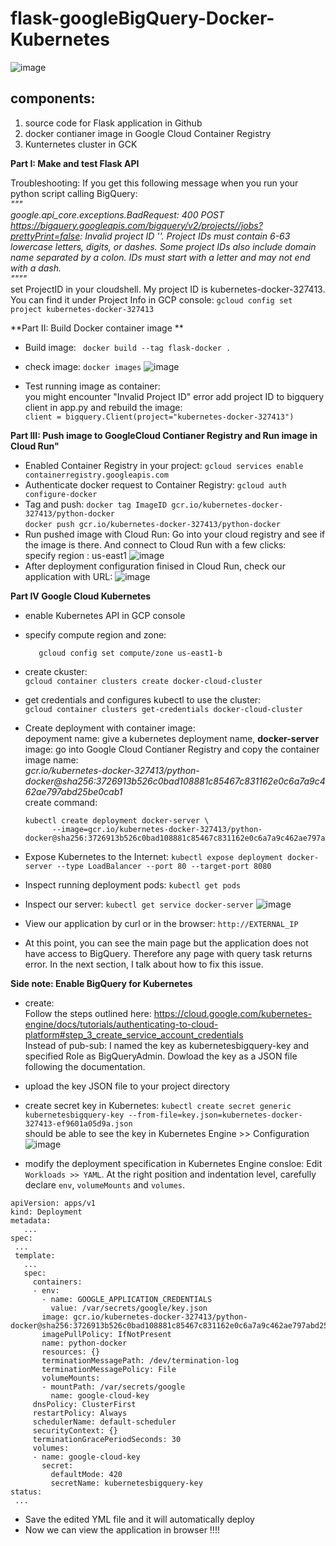 # flask-googleBigQuery-Docker-Kubernetes
![image](https://user-images.githubusercontent.com/39500675/135641423-3d04a796-a443-43f5-b597-50f2e8086cef.png)

## components:
1. source code for Flask application in Github
2. docker contianer image in Google Cloud Container Registry
3. Kunternetes cluster in GCK

**Part I: Make and test Flask API**

Troubleshooting:
If you get this following message when you run your python script calling BigQuery:<br>
   _"""<br>
   google.api_core.exceptions.BadRequest: 400 POST https://bigquery.googleapis.com/bigquery/v2/projects//jobs?prettyPrint=false: Invalid project ID ''. Project IDs must contain 6-63 lowercase letters, digits, or dashes. Some project IDs also include domain name separated by a colon. IDs must start with a letter and may not end with a dash.<br>
   """"_<br>
set ProjectID in your cloudshell. My project ID is kubernetes-docker-327413. You can find it under Project Info in GCP console:
 ```gcloud config set project kubernetes-docker-327413```
 
**Part II: Build Docker container image **
- Build image: ``` docker build --tag flask-docker .```
- check image: ```docker images```
![image](https://user-images.githubusercontent.com/39500675/135636101-670439bc-d400-4d53-a503-58039271d5d6.png)

- Test running image as container:<br>
  you might encounter "Invalid Project ID" error
  add project ID to bigquery client in app.py and rebuild the image:<br>
  ```client = bigquery.Client(project="kubernetes-docker-327413")```

**Part III: Push image to GoogleCloud Contianer Registry and Run image in Cloud Run"**
- Enabled Container Registry in your project:
  ```gcloud services enable containerregistry.googleapis.com```
- Authenticate docker request to Container Registry:
    ```gcloud auth configure-docker```
- Tag and push:
     ```docker tag ImageID gcr.io/kubernetes-docker-327413/python-docker```<br>
    ```docker push gcr.io/kubernetes-docker-327413/python-docker```
- Run pushed image with Cloud Run:
   Go into your cloud registry and see if the image is there. And connect to Cloud Run with a few clicks: <br>
   specify region : us-east1
 ![image](https://user-images.githubusercontent.com/39500675/135643367-fcf6a169-1af2-455f-809e-8aa4c26014ed.png)
- After deployment configuration finised in Cloud Run, check our application with URL:
   ![image](https://user-images.githubusercontent.com/39500675/135640740-4c8b19c3-74d7-455e-b602-c2852fece952.png)

**Part IV Google Cloud Kubernetes**
 - enable Kubernetes API in GCP console 
 - specify compute region and zone:<br>
   ```gcloud config set compute/region us-east1
      gcloud config set compute/zone us-east1-b
   ```
 - create ckuster:<br>
    ```gcloud container clusters create docker-cloud-cluster```
 - get credentials and configures kubectl to use the cluster:<br>
    ```gcloud container clusters get-credentials docker-cloud-cluster```
 - Create deployment with container image:<br>
    depoyment name: give a kubernetes deployment name, **docker-server**<br>
    image: go into Google Cloud Contianer Registry and copy the container image name: <br>
              _gcr.io/kubernetes-docker-327413/python-docker@sha256:3726913b526c0bad108881c85467c831162e0c6a7a9c462ae797abd25be0cab1_<br>
    create command:<br>
    ```
   kubectl create deployment docker-server \
          --image=gcr.io/kubernetes-docker-327413/python-docker@sha256:3726913b526c0bad108881c85467c831162e0c6a7a9c462ae797abd25be0cab1
   ```
  
- Expose Kubernetes to the Internet:
  ```kubectl expose deployment docker-server --type LoadBalancer --port 80 --target-port 8080```
- Inspect running deployment pods: ```kubectl get pods``` <br>
- Inspect our server: ```kubectl get service docker-server```
  ![image](https://user-images.githubusercontent.com/39500675/135646542-c8149269-b4ed-450a-bed3-15f2133ef180.png)
- View our application by curl or in the browser:  ```http://EXTERNAL_IP```
- At this point, you can see the main page but the application does not have access to BigQuery. Therefore any page with query task returns error. In the next section, I talk about how to fix this issue.


 **Side note: Enable BigQuery for Kubernetes**

 - create:<br>
   Follow the steps outlined here: https://cloud.google.com/kubernetes-engine/docs/tutorials/authenticating-to-cloud-platform#step_3_create_service_account_credentials<br>
   Instead of pub-sub: I named the key as kubernetesbigquery-key and specified Role as BigQueryAdmin. Dowload the key as a JSON file following the documentation.
 - upload the key JSON file to your project directory
 - create secret key in Kubernetes: 
       ```kubectl create secret generic kubernetesbigquery-key --from-file=key.json=kubernetes-docker-327413-ef9601a05d9a.json```<br>
   should be able to see the key in Kubernetes Engine >> Configuration
   ![image](https://user-images.githubusercontent.com/39500675/135668021-b2f1414f-31bd-49ab-b05f-0f7d48bc99c8.png)

 - modify the deployment specification in Kubernetes Engine consloe:
   Edit ```Workloads >> YAML```. At the right position and indentation level, carefully declare ```env```, ```volumeMounts``` and ```volumes```. 
 ```
apiVersion: apps/v1
kind: Deployment
metadata:
    ...
spec:
  ...
  template:
    ...
    spec:
      containers:
      - env:
        - name: GOOGLE_APPLICATION_CREDENTIALS
          value: /var/secrets/google/key.json
        image: gcr.io/kubernetes-docker-327413/python-docker@sha256:3726913b526c0bad108881c85467c831162e0c6a7a9c462ae797abd25be0cab1
        imagePullPolicy: IfNotPresent
        name: python-docker
        resources: {}
        terminationMessagePath: /dev/termination-log
        terminationMessagePolicy: File
        volumeMounts:
        - mountPath: /var/secrets/google
          name: google-cloud-key
      dnsPolicy: ClusterFirst
      restartPolicy: Always
      schedulerName: default-scheduler
      securityContext: {}
      terminationGracePeriodSeconds: 30
      volumes:
      - name: google-cloud-key
        secret:
          defaultMode: 420
          secretName: kubernetesbigquery-key
status:
  ...
````
- Save the edited YML file and it will automatically deploy
- Now we can view the application in browser !!!!
